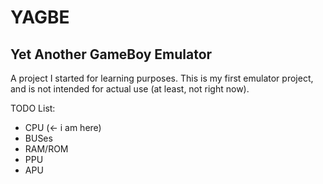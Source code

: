 # YAGBE
## Yet Another GameBoy Emulator

A project I started for learning purposes. This is my first emulator project, and is not intended for actual use (at least, not right now).

TODO List:

* CPU (<- i am here)
* BUSes
* RAM/ROM
* PPU
* APU
